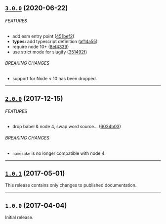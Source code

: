 ## [`3.0.0`](https://github.com/citycide/namesake/compare/v2.0.0...v3.0.0) (2020-06-22)


###### FEATURES

* add esm entry point ([451bef2](https://github.com/citycide/namesake/commit/451bef2))
* **types:** add typescript definition ([af14a55](https://github.com/citycide/namesake/commit/af14a55))
* require node 10+ ([8ef4339](https://github.com/citycide/namesake/commit/8ef4339))
* use strict mode for slugify ([351492f](https://github.com/citycide/namesake/commit/351492f))


###### BREAKING CHANGES

* support for Node < 10 has been dropped.

---

## [`2.0.0`](https://github.com/citycide/namesake/compare/v1.0.1...v2.0.0) (2017-12-15)


###### FEATURES

* drop babel & node 4, swap word source... ([6034b03](https://github.com/citycide/namesake/commit/6034b03))


###### BREAKING CHANGES

* `namesake` is no longer compatible with node 4.

---

## [`1.0.1`](https://github.com/citycide/namesake/compare/v1.0.0...v1.0.1) (2017-05-01)

This release contains only changes to published documentation.

---

## `1.0.0` (2017-04-04)

Initial release.
